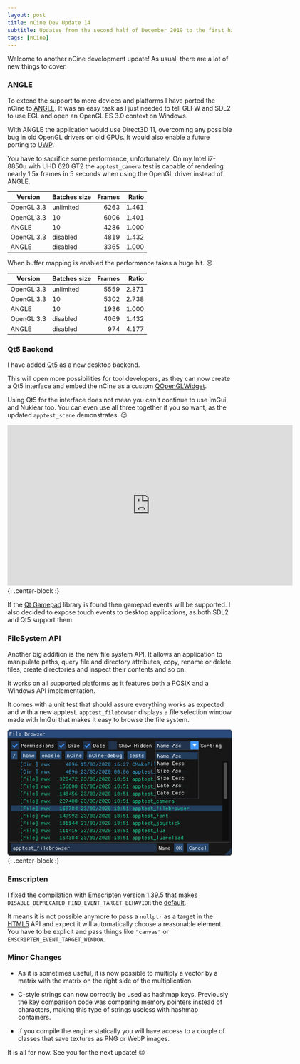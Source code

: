 ```yaml
---
layout: post
title: nCine Dev Update 14
subtitle: Updates from the second half of December 2019 to the first half of March 2020
tags: [nCine]
---
```


Welcome to another nCine development update! As usual, there are a lot of new things to cover.

### ANGLE

To extend the support to more devices and platforms I have ported the nCine to [ANGLE](http://angleproject.org).
It was an easy task as I just needed to tell GLFW and SDL2 to use EGL and open an OpenGL ES 3.0 context on Windows.

With ANGLE the application would use Direct3D 11, overcoming any possible bug in old OpenGL drivers on old GPUs. It would also enable a future porting to [UWP](https://en.wikipedia.org/wiki/Universal_Windows_Platform).

You have to sacrifice some performance, unfortunately. On my Intel i7-8850u with UHD 620 GT2 the `apptest_camera` test is capable of rendering nearly 1.5x frames in 5 seconds when using the OpenGL driver instead of ANGLE.

| Version    | Batches size |  Frames | Ratio |
|------------|--------------|--------:|------:|
| OpenGL 3.3 | unlimited    |    6263 | 1.461 |
| OpenGL 3.3 | 10           |    6006 | 1.401 |
| ANGLE      | 10           |    4286 | 1.000 |
| OpenGL 3.3 | disabled     |    4819 | 1.432 |
| ANGLE      | disabled     |    3365 | 1.000 |

When buffer mapping is enabled the performance takes a huge hit. :persevere:

| Version    | Batches size |  Frames | Ratio |
|------------|--------------|--------:|------:|
| OpenGL 3.3 | unlimited    |    5559 | 2.871 |
| OpenGL 3.3 | 10           |    5302 | 2.738 |
| ANGLE      | 10           |    1936 | 1.000 |
| OpenGL 3.3 | disabled     |    4069 | 1.432 |
| ANGLE      | disabled     |     974 | 4.177 |

### Qt5 Backend

I have added [Qt5](https://www.qt.io/) as a new desktop backend.

This will open more possibilities for tool developers, as they can now create a Qt5 interface and embed the nCine as a custom [QOpenGLWidget](https://doc.qt.io/qt-5/qopenglwidget.html).

Using Qt5 for the interface does not mean you can't continue to use ImGui and Nuklear too. You can even use all three together if you so want, as the updated `apptest_scene` demonstrates. :wink:

<div class="embed-responsive embed-responsive-16by9">
  <iframe width="640" height="360" src="https://www.youtube.com/embed/PpVLD3ShiCw" frameborder="0" allowfullscreen></iframe>{: .center-block :}
</div>

If the [Qt Gamepad](https://doc.qt.io/qt-5/qtgamepad-index.html) library is found then gamepad events will be supported. I also decided to expose touch events to desktop applications, as both SDL2 and Qt5 support them.

### FileSystem API

Another big addition is the new file system API. It allows an application to manipulate paths, query file and directory attributes, copy, rename or delete files, create directories and inspect their contents and so on.

It works on all supported platforms as it features both a POSIX and a Windows API implementation.

It comes with a unit test that should assure everything works as expected and with a new apptest. `apptest_filebowser` displays a file selection window made with ImGui that makes it easy to browse the file system.

![apptest_filebrowser](/images/apptest_filebrowser.png "apptest_filebrowser"){: .center-block :}

### Emscripten

I fixed the compilation with Emscripten version [1.39.5](https://emscripten.org/docs/introducing_emscripten/release_notes.html) that makes `DISABLE_DEPRECATED_FIND_EVENT_TARGET_BEHAVIOR` the [default](https://groups.google.com/forum/#!msg/emscripten-discuss/xScZ_LRIByk/_gEy67utDgAJ).

It means it is not possible anymore to pass a `nullptr` as a target in the [HTML5](https://emscripten.org/docs/api_reference/html5.h.html) API and expect it will automatically choose a reasonable element. You have to be explicit and pass things like `"canvas"` or `EMSCRIPTEN_EVENT_TARGET_WINDOW`.

### Minor Changes

* As it is sometimes useful, it is now possible to multiply a vector by a matrix with the matrix on the right side of the multiplication.

* C-style strings can now correctly be used as hashmap keys. Previously the key comparison code was comparing memory pointers instead of characters, making this type of strings useless with hashmap containers.

* If you compile the engine statically you will have access to a couple of classes that save textures as PNG or WebP images.

It is all for now. See you for the next update! :wink:
